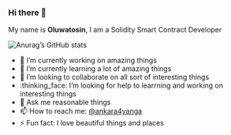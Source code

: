 ### Hi there 👋

My name is **Oluwatosin**, I am a Solidity Smart Contract Developer

![Anurag’s GitHub stats](https://github-readme-stats.vercel.app/api?username=sayrarh&show_icons=true&theme=radical)

- :telescope: I’m currently working on amazing things
- :seedling: I’m currently learning a lot of amazing things
- :dancers: I’m looking to collaborate on all sort of interesting things
- :thinking_face: I’m looking for help to learrning and working on interesting things
- :speech_balloon: Ask me reasonable things
- :mailbox: How to reach me: [@ankara4yanga](https://twitter.com/ankara4yanga)
- :zap: Fun fact: I love beautiful things and places

